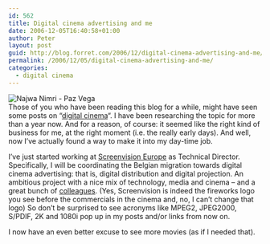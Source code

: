 ```yaml
---
id: 562
title: Digital cinema advertising and me
date: 2006-12-05T16:40:58+01:00
author: Peter
layout: post
guid: http://blog.forret.com/2006/12/digital-cinema-advertising-and-me/
permalink: /2006/12/05/digital-cinema-advertising-and-me/
categories:
  - digital cinema
---
```

![Najwa Nimri - Paz Vega](http://static.flickr.com/41/77652226_1694fcc0a8.jpg)  
Those of you who have been reading this blog for a while, might have seen some posts on &#8220;[digital cinema](http://blog.forret.com/categories/digcinema/)&#8220;. I have been researching the topic for more than a year now. And for a reason, of course: it seemed like the right kind of business for me, at the right moment (i.e. the really early days). And well, now I&#8217;ve actually found a way to make it into my day-time job.

I&#8217;ve just started working at [Screenvision Europe](http://www.screenvisioneurope.com/site/eur/eur_index.php) as Technical Director. Specifically, I will be coordinating the Belgian migration towards digital cinema advertising: that is, digital distribution and digital projection. An ambitious project with a nice mix of technology, media and cinema &#8211; and a great bunch of [colleagues](http://www.screenvision.be). (Yes, Screenvision is indeed the fireworks logo you see before the commercials in the cinema and, no, I can&#8217;t change that logo) So don&#8217;t be surprised to see acronyms like MPEG2, JPEG2000, S/PDIF, 2K and 1080i pop up in my posts and/or links from now on. 

I now have an even better excuse to see more movies (as if I needed that).